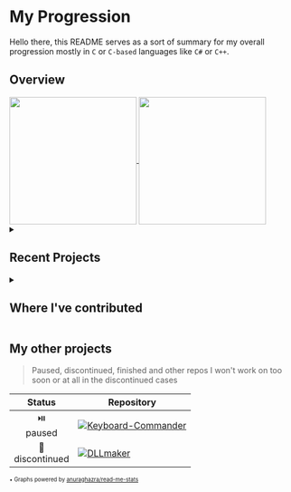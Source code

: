# My Progression
Hello there,
this README serves as a sort of summary for my overall progression mostly in `C` or `C-based` languages like `C#` or `C++`.

## Overview
<a href="https://github.com/anuraghazra/github-readme-stats">
  <img 
    height=225 
    align="center" 
    src="https://github-readme-stats.vercel.app/api?username=dat-pudding&custom_title=My%20Stats&bg_color=90,000000,990000&text_color=888888&icon_color=555555&title_color=BBBBBB&border_color=FF0000&border_radius=10&include_all_commits=true&show=prs_merged_percentage&hide_rank=true&hide=prs"
    />
</a>
<a href="https://github.com/anuraghazra/github-readme-stats">
  <img 
    height=225 
    align="center" 
    src="https://github-readme-stats.vercel.app/api/top-langs?username=dat-pudding&layout=compact&bg_color=90,000000,990000&text_color=888888&icon_color=555555&title_color=BBBBBB&border_color=FF0000&border_radius=10&custom_title=My%20Favourite%20Languages&hide=cmake,makefile&card_width=200" 
  />
</a>

<details>
<summary><h2> Recent Projects</h2></summary>

> All projects I'm currently working on or have recently worked on

|Type/Status|Repository|
|:--:|----------|
|✔️▶️<br>owned<br>&<br>active|[![PhotoCalc](https://github-readme-stats.vercel.app/api/pin/?username=dat-pudding&repo=PhotoCalc&bg_color=90,000000,990000&text_color=888888&icon_color=555555&title_color=BBBBBB&border_color=FF0000&border_radius=10)](https://github.com/Dat-Pudding/PhotoCalc)|
</details>


<details>
<summary><h2> Where I've contributed</h2></summary>

> All projects where I've contributed at some point

|Project|Contribution|Active|
|-------|:----------:|:----:|
|[![3b1b/captions](https://github-readme-stats.vercel.app/api/pin/?username=3b1b&repo=captions&bg_color=90,000000,990000&text_color=888888&icon_color=555555&title_color=BBBBBB&border_color=FF0000&border_radius=10&show_owner=true)](https://github.com/3b1b/captions)|translating/reviewing|✅|
</details>


## My other projects
> Paused, discontinued, finished and other repos I won't work on too soon or at all in the discontinued cases

|Status|Repository|
|:----:|----------|
|⏯️<br>paused|[![Keyboard-Commander](https://github-readme-stats.vercel.app/api/pin/?username=dat-pudding&repo=Keyboard-Commander&bg_color=90,000000,990000&text_color=888888&icon_color=555555&title_color=BBBBBB&border_color=FF0000&border_radius=10&show_owner=true)](https://github.com/Dat-Pudding/Keyboard-Commander)|
|🚫<br>discontinued|[![DLLmaker](https://github-readme-stats.vercel.app/api/pin/?username=dat-pudding&repo=DLLmaker&bg_color=90,000000,990000&text_color=888888&icon_color=555555&title_color=BBBBBB&border_color=FF0000&border_radius=10&show_owner=true)](https://github.com/Dat-Pudding/DLLmaker)|


<sub><sub>• Graphs powered by [anuraghazra/read-me-stats](https://github.com/anuraghazra/github-readme-stats)</sub></sub>